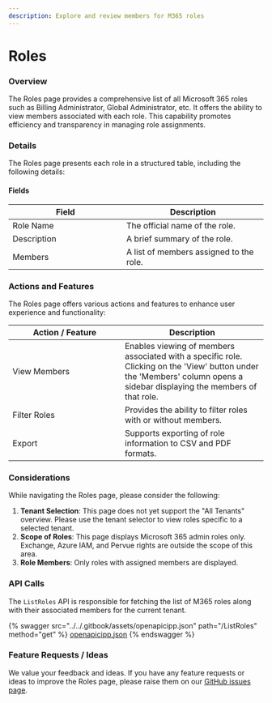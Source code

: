 ```yaml
---
description: Explore and review members for M365 roles
---
```


# Roles

### Overview

The Roles page provides a comprehensive list of all Microsoft 365 roles such as Billing Administrator, Global Administrator, etc. It offers the ability to view members associated with each role. This capability promotes efficiency and transparency in managing role assignments.

### Details

The Roles page presents each role in a structured table, including the following details:

#### Fields

<table><thead><tr><th width="209">Field</th><th>Description</th></tr></thead><tbody><tr><td>Role Name</td><td>The official name of the role.</td></tr><tr><td>Description</td><td>A brief summary of the role.</td></tr><tr><td>Members</td><td>A list of members assigned to the role.</td></tr></tbody></table>

### Actions and Features

The Roles page offers various actions and features to enhance user experience and functionality:

<table><thead><tr><th width="206">Action / Feature</th><th>Description</th></tr></thead><tbody><tr><td>View Members</td><td>Enables viewing of members associated with a specific role. Clicking on the 'View' button under the 'Members' column opens a sidebar displaying the members of that role.</td></tr><tr><td>Filter Roles</td><td>Provides the ability to filter roles with or without members.</td></tr><tr><td>Export</td><td>Supports exporting of role information to CSV and PDF formats.</td></tr></tbody></table>

### Considerations

While navigating the Roles page, please consider the following:

1. **Tenant Selection**: This page does not yet support the "All Tenants" overview. Please use the tenant selector to view roles specific to a selected tenant.
2. **Scope of Roles**: This page displays Microsoft 365 admin roles only. Exchange, Azure IAM, and Pervue rights are outside the scope of this area.
3. **Role Members**: Only roles with assigned members are displayed.

### API Calls

The `ListRoles` API is responsible for fetching the list of M365 roles along with their associated members for the current tenant.

{% swagger src="../../.gitbook/assets/openapicipp.json" path="/ListRoles" method="get" %}
[openapicipp.json](../../.gitbook/assets/openapicipp.json)
{% endswagger %}

### Feature Requests / Ideas

We value your feedback and ideas. If you have any feature requests or ideas to improve the Roles page, please raise them on our [GitHub issues page](https://github.com/KelvinTegelaar/CIPP/issues/new?assignees=\&labels=\&template=feature\_request.md\&title=FEATURE+REQUEST%3A+).
